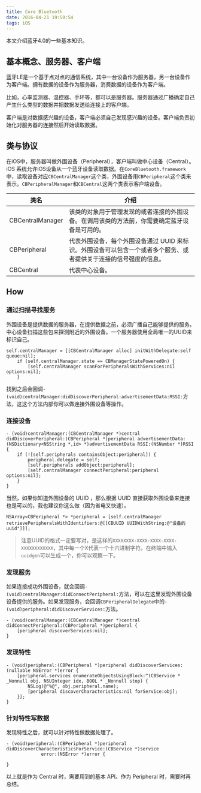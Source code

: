 ```yaml
---
title: Core Bluetooth
date: 2016-04-21 19:50:54
tags: iOS
---
```

本文介绍蓝牙4.0的一些基本知识。

## 基本概念、服务器、客户端
蓝牙LE是一个基于点对点的通信系统，其中一台设备作为服务器，另一台设备作为客户端。拥有数据的设备作为服务器，消费数据的设备作为客户端。

比如，心率监测器、温控器、手环等，都可以是服务器。服务器通过广播确定自己产生什么类型的数据并把数据发送给连接上的客户端。

客户端是对数据感兴趣的设备，客户端必须自己发现感兴趣的设备。客户端负责初始化对服务器的连接然后开始读取数据。

<!-- more -->

## 类与协议
在iOS中，服务器叫做外围设备（Peripheral），客户端叫做中心设备（Central）。iOS 系统允许iOS设备从一个蓝牙设备读取数据。在`CoreBluetooth.framework`中，读取设备对应`CBCentralManager`这个类，外围设备用`CBPeripheral`这个类来表示。`CBPeripheralManager`和`CBCentral`这两个类表示客户端设备。

类名 | 介绍
---- | ----
CBCentralManager | 该类的对象用于管理发现的或者连接的外围设备。在调用该类的方法前，你需要确定蓝牙设备是可用的。
CBPeripheral | 代表外围设备，每个外围设备通过 UUID 来标识。外围设备可以包含一个或者多个服务、或者提供关于连接的信号强度的信息。
CBCentral | 代表中心设备。


## How
### 通过扫描寻找服务
外围设备是提供数据的服务器，在提供数据之前，必须广播自己能够提供的服务。中心设备扫描这些包来探测附近的外围设备。一个服务器使用全局唯一的UUID来标识自己。

~~~objc
self.centralManager = [[CBCentralManager alloc] initWithDelegate:self queue:nil];
    if (self.centralManager.state == CBManagerStatePoweredOn) {
        [self.centralManager scanForPeripheralsWithServices:nil options:nil];
    }
~~~

找到之后会回调`- (void)centralManager:didDiscoverPeripheral:advertisementData:RSSI:`方法，这这个方法内部你可以做连接外围设备等操作。

### 连接设备
~~~objc
- (void)centralManager:(CBCentralManager *)central didDiscoverPeripheral:(CBPeripheral *)peripheral advertisementData:(NSDictionary<NSString *,id> *)advertisementData RSSI:(NSNumber *)RSSI {
    if (![self.peripherals containsObject:peripheral]) {
        peripheral.delegate = self;
        [self.peripherals addObject:peripheral];
        [self.centralManager connectPeripheral:peripheral options:nil];
    }
}
~~~

当然，如果你知道外围设备的 UUID ，那么根据 UUID 直接获取外围设备来连接也是可以的，我也建议你这么做（因为省电又快速）。

~~~objc
NSArray<CBPeripheral *> *peripheral = [self.centralManager retrievePeripheralsWithIdentifiers:@[[CBUUID UUIDWithString:@"设备的uuid"]]];
~~~

> 注意UUID的格式一定要写对，是这样的`XXXXXXXX-XXXX-XXXX-XXXX-XXXXXXXXXXXX`，其中每一个X代表一个十六进制字符。在终端中输入`uuidgen`可以生成一个，你可以观察一下。

### 发现服务
如果连接成功外围设备，就会回调`- (void)centralManager:didConnectPeripheral:`方法，可以在这里发现外围设备设备提供的服务。如果发现服务，会回调`CBPeripheralDelegate`中的`- (void)peripheral:didDiscoverServices:`方法。

~~~objc
- (void)centralManager:(CBCentralManager *)central didConnectPeripheral:(CBPeripheral *)peripheral {
    [peripheral discoverServices:nil];
}
~~~

### 发现特性
~~~objc
- (void)peripheral:(CBPeripheral *)peripheral didDiscoverServices:(nullable NSError *)error {
    [peripheral.services enumerateObjectsUsingBlock:^(CBService * _Nonnull obj, NSUInteger idx, BOOL * _Nonnull stop) {
        NSLog(@"%@", obj.peripheral.name);
        [peripheral discoverCharacteristics:nil forService:obj];
    }];
}
~~~

### 针对特性写数据
发现特性之后，就可以针对特性做数据处理了。

~~~objc
- (void)peripheral:(CBPeripheral *)peripheral
didDiscoverCharacteristicsForService:(CBService *)service
             error:(NSError *)error {
             
}
~~~

以上就是作为 Central 时，需要用到的基本 API。作为 Peripheral 时，需要时再总结。